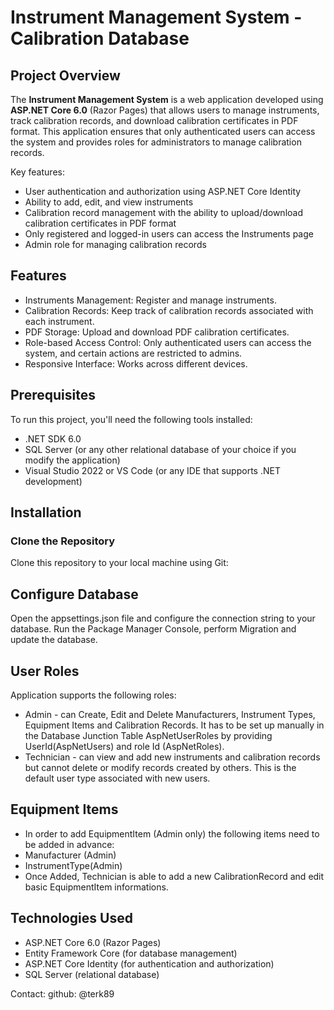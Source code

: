 # Instrument Management System - Calibration Database

## Project Overview
The **Instrument Management System** is a web application developed using **ASP.NET Core 6.0** (Razor Pages)
that allows users to manage instruments, track calibration records, and download calibration certificates in PDF format. 
This application ensures that only authenticated users can access the system and provides roles for administrators to 
manage calibration records.

Key features:
- User authentication and authorization using ASP.NET Core Identity
- Ability to add, edit, and view instruments
- Calibration record management with the ability to upload/download calibration certificates in PDF format
- Only registered and logged-in users can access the Instruments page
- Admin role for managing calibration records

## Features
- Instruments Management: Register and manage instruments.
- Calibration Records: Keep track of calibration records associated with each instrument.
- PDF Storage: Upload and download PDF calibration certificates.
- Role-based Access Control: Only authenticated users can access the system, and certain actions are restricted to admins.
- Responsive Interface: Works across different devices.

## Prerequisites
To run this project, you'll need the following tools installed:

- .NET SDK 6.0
- SQL Server (or any other relational database of your choice if you modify the application)
- Visual Studio 2022 or VS Code (or any IDE that supports .NET development)

## Installation

### Clone the Repository
Clone this repository to your local machine using Git:


## Configure Database
Open the appsettings.json file and configure the connection string to your database.
Run the Package Manager Console, perform Migration and update the database. 

## User Roles
Application supports the following roles:
- Admin - can Create, Edit and Delete Manufacturers, Instrument Types, Equipment Items and Calibration Records.
It has to be set up manually in the Database Junction Table AspNetUserRoles by providing UserId(AspNetUsers) and
role Id (AspNetRoles).
- Technician - can view and add new instruments and calibration records but cannot delete or modify records created by others. This is the default user type associated with new users.

## Equipment Items
- In order to add EquipmentItem (Admin only) the following items need to be added in advance:
- Manufacturer (Admin)
- InstrumentType(Admin)
- Once Added, Technician is able to add a new CalibrationRecord and edit basic EquipmentItem informations.

## Technologies Used
- ASP.NET Core 6.0 (Razor Pages)
- Entity Framework Core (for database management)
- ASP.NET Core Identity (for authentication and authorization)
- SQL Server (relational database)



Contact:
github: @terk89












